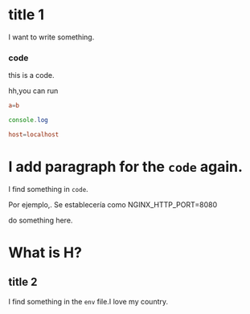 # title 1

I want to write something.

### code


this is a code.

hh,you can run

```conf
a=b
```

```js
console.log
```

```conf
host=localhost
```


# I add paragraph for the `code` again.

I find something in `code`.

Por ejemplo,. Se establecería como NGINX_HTTP_PORT=8080

do something here.

# What is H?

## title 2

I find something in the `env` file.I love my country.
